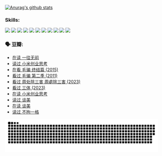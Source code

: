 
[![Anurag's github stats](https://github-readme-stats.vercel.app/api?username=w940853815)](https://github.com/anuraghazra/github-readme-stats)

### Skills:

<code><img height="32" src="https://cdn.jsdelivr.net/npm/simple-icons@v5/icons/python.svg"></code>
<code><img height="32" src="https://cdn.jsdelivr.net/npm/simple-icons@v5/icons/javascript.svg"></code>
<code><img height="32" src="https://cdn.jsdelivr.net/npm/simple-icons@v5/icons/django.svg"></code>
<code><img height="32" src="https://cdn.jsdelivr.net/npm/simple-icons@v5/icons/flask.svg"></code>
<code><img height="32" src="https://cdn.jsdelivr.net/npm/simple-icons@v5/icons/vuetify.svg"></code>
<code><img height="32" src="https://cdn.jsdelivr.net/npm/simple-icons@v5/icons/git.svg"></code>
<code><img height="32" src="https://cdn.jsdelivr.net/npm/simple-icons@v5/icons/docker.svg"></code>
<code><img height="32" src="https://cdn.jsdelivr.net/npm/simple-icons@v5/icons/postgresql.svg"></code>
<code><img height="32" src="https://cdn.jsdelivr.net/npm/simple-icons@v5/icons/elasticsearch.svg"></code>
<code><img height="32" src="https://cdn.jsdelivr.net/npm/simple-icons@v5/icons/macos.svg"></code>
<code><img height="32" src="https://cdn.jsdelivr.net/npm/simple-icons@v5/icons/linux.svg"></code>

### 🗣 豆瓣:

<!-- DOUBAN-ACTIVITIES:START -->
- [在读 一往无前](https://www.douban.com/people/136069238/status/4590507310/?_i=15242624)
- [读过 小米创业思考](https://www.douban.com/people/136069238/status/4590506983/?_i=15242624)
- [在看 毛骗 终结篇‎ (2015)](https://www.douban.com/people/136069238/status/4581971924/?_i=15242624)
- [看过 毛骗 第二季‎ (2011)](https://www.douban.com/people/136069238/status/4581971810/?_i=15242624)
- [看过 周处除三害 周處除三害‎ (2023)](https://www.douban.com/people/136069238/status/4575646701/?_i=15242624)
- [看过 三体‎ (2023)](https://www.douban.com/people/136069238/status/4574263039/?_i=15242624)
- [在读 小米创业思考](https://www.douban.com/people/136069238/status/4572047905/?_i=15242624)
- [读过 谈美](https://www.douban.com/people/136069238/status/4572047629/?_i=15242624)
- [在读 谈美](https://www.douban.com/people/136069238/status/4560861771/?_i=15242624)
- [读过 不拘一格](https://www.douban.com/people/136069238/status/4560861445/?_i=15242624)
<!-- DOUBAN-ACTIVITIES:END -->


![Snake animation](https://raw.githubusercontent.com/w940853815/w940853815/output/github-contribution-grid-snake.svg)

<!--
**w940853815/w940853815** is a ✨ _special_ ✨ repository because its `README.md` (this file) appears on your GitHub profile.

Here are some ideas to get you started:

- 🔭 I’m currently working on ...
- 🌱 I’m currently learning ...
- 👯 I’m looking to collaborate on ...
- 🤔 I’m looking for help with ...
- 💬 Ask me about ...
- 📫 How to reach me: ...
- 😄 Pronouns: ...
- ⚡ Fun fact: ...
-->
